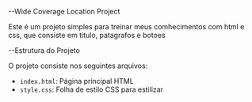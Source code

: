 
--Wide Coverage Location Project

Este é um projeto simples para treinar meus comhecimentos com html e css, que consiste em titulo, patagrafos e botoes 

--Estrutura do Projeto

O projeto consiste nos seguintes arquivos:

- `index.html`: Página principal HTML
- `style.css`: Folha de estilo CSS para estilizar 